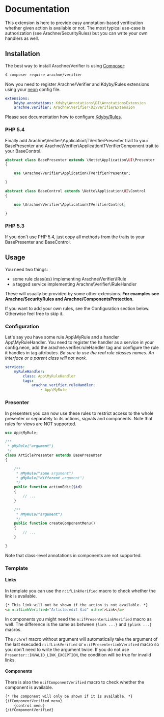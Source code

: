 # Documentation

This extension is here to provide easy annotation-based verification whether given action is available or not. The most typical use-case is authorization (see Arachne/SecurityRules) but you can write your own handlers as well.


## Installation

The best way to install Arachne/Verifier is using [Composer](http://getcomposer.org/):

```sh
$ composer require arachne/verifier
```

Now you need to register Arachne/Verifier and Kdyby/Rules extensions using your [neon](http://ne-on.org/) config file.

```yml
extensions:
	kdyby.annotations: Kdyby\Annotations\DI\AnnotationsExtension
	arachne.verifier: Arachne\Verifier\DI\VerifierExtension
```

Please see documentation how to configure [Kdyby/Rules](https://github.com/Kdyby/Rules/blob/master/docs/en/index.md).

### PHP 5.4

Finally add Arachne\Verifier\Application\TVerifierPresenter trait to your BasePresenter and Arachne\Verifier\Application\TVerifierComponent trait to your BaseControl.

```php
abstract class BasePresenter extends \Nette\Application\UI\Presenter
{

	use \Arachne\Verifier\Application\TVerifierPresenter;

}

abstract class BaseControl extends \Nette\Application\UI\Control
{

	use \Arachne\Verifier\Application\TVerifierControl;

}
```

### PHP 5.3

If you don't use PHP 5.4, just copy all methods from the traits to your BasePresenter and BaseControl.


## Usage

You need two things:
- some rule class(es) implementing Arachne\Verifier\IRule
- a tagged service implementing Arachne\Verifier\IRuleHandler

These will usually be provided by some other extensions. **For examples see Arachne/SecurityRules and Arachne/ComponentsProtection.**

If you want to add your own rules, see the Configuration section below. Otherwise feel free to skip it.

### Configuration

Let's say you have some rule App\MyRule and a handler App\MyRuleHandler. You need to register the handler as a service in your config.neon, add the arachne.verifier.ruleHandler tag and configure the rule it handles in tag attributes. *Be sure to use the real rule classes names. An interface or a parent class will not work.*

```yml
services:
	myRuleHandler:
		class: App\MyRuleHandler
		tags:
			arachne.verifier.ruleHandler:
				- App\MyRule
```

### Presenter

In presenters you can now use these rules to restrict access to the whole presenter or separately to its actions, signals and components. Note that rules for views are NOT supported.

```php
use App\MyRule;

/**
 * @MyRule("argument")
 */
class ArticlePresenter extends BasePresenter
{

	/**
	 * @MyRule("some argument")
	 * @MyRule("different argument")
	 */
	public function actionEdit($id)
	{
		// ...
	}

	/**
	 * @MyRule("argument")
	 */
	public function createComponentMenu()
	{
		// ...
	}

}
```

Note that class-level annotations in components are not supported.

### Template

#### Links

In template you can use the `n:ifLinkVerified` macro to check whether the link is available.

```html
{* This link will not be shown if the action is not available. *}
<a n:ifLinkVerified="Article:edit $id" n:href>Link</a>
```

In components you might need the `n:ifPresenterLinkVerified` macro as well. The difference is the same as between `{link ...}` and `{plink ...}` macros.

The `n:href` macro without argument will automatically take the argument of the last execuded `n:ifLinkVerified` or `n:ifPresenterLinkVerified` macro so you don't need to write the argument twice. If you do not use `Presenter::INVALID_LINK_EXCEPTION`, the condition will be true for invalid links.

#### Components

There is also the `n:ifComponentVerified` macro to check whether the component is available.

```html
{* The component will only be shown if it is available. *}
{ifComponentVerified menu}
	{control menu}
{/ifComponentVerified}
```
